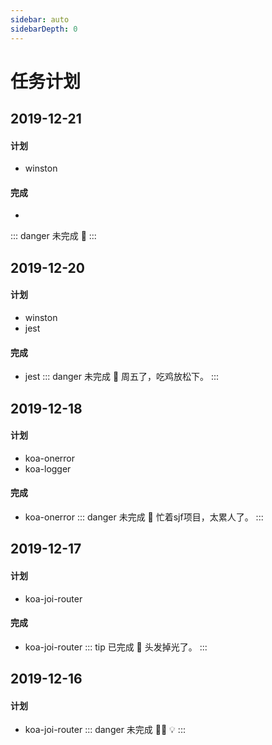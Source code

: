 ```yaml
---
sidebar: auto
sidebarDepth: 0
---
```

# 任务计划

## 2019-12-21
#### 计划
- winston
#### 完成
- 
::: danger 未完成
:loudspeaker: 
:::

## 2019-12-20
#### 计划
- winston
- jest
#### 完成
- jest
::: danger 未完成
:loudspeaker: 周五了，吃鸡放松下。
:::

## 2019-12-18
#### 计划
- koa-onerror
- koa-logger
#### 完成
- koa-onerror
::: danger 未完成
:loudspeaker: 忙着sjf项目，太累人了。
:::

## 2019-12-17
#### 计划
- koa-joi-router
#### 完成
- koa-joi-router
::: tip 已完成
:loudspeaker: 头发掉光了。
:::

## 2019-12-16
#### 计划
- koa-joi-router
::: danger 未完成
:slightly_frowning_face::imp: :bulb:
:::